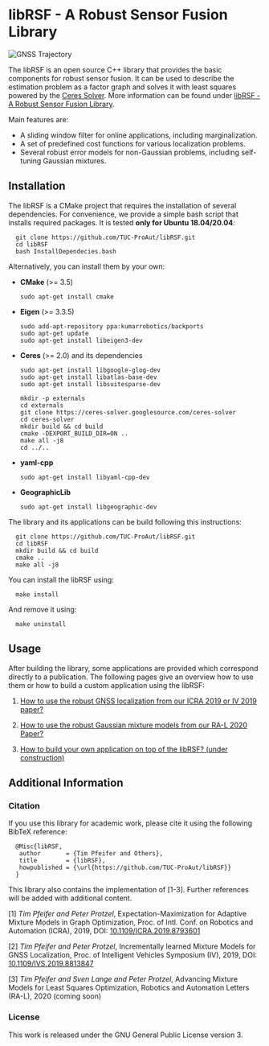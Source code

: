 # libRSF - A Robust Sensor Fusion Library
![GNSS Trajectory](./docs/img/AnimatedTrajectory2.gif)

The libRSF is an open source C++ library that provides the basic components for robust sensor fusion. It can be used to describe the estimation problem as a factor graph and solves it with least squares powered by the [Ceres Solver](http://ceres-solver.org//).
More information can be found under [libRSF - A Robust Sensor Fusion Library](https://www.tu-chemnitz.de/etit/proaut/libRSF).

Main features are:
- A sliding window filter for online applications, including marginalization.
- A set of predefined cost functions for various localization problems.
- Several robust error models for non-Gaussian problems, including self-tuning Gaussian mixtures.

## Installation

The libRSF is a CMake project that requires the installation of several dependencies.
For convenience, we provide a simple bash script that installs required packages.
It is tested **only for Ubuntu 18.04/20.04**:

      git clone https://github.com/TUC-ProAut/libRSF.git
      cd libRSF
      bash InstallDependecies.bash

Alternatively, you can install them by your own:

- **CMake** (>= 3.5)

      sudo apt-get install cmake

- **Eigen** (>= 3.3.5)

      sudo add-apt-repository ppa:kumarrobotics/backports
      sudo apt-get update
      sudo apt-get install libeigen3-dev

- **Ceres** (>= 2.0) and its dependencies

      sudo apt-get install libgoogle-glog-dev
      sudo apt-get install libatlas-base-dev
      sudo apt-get install libsuitesparse-dev
        
      mkdir -p externals
      cd externals
      git clone https://ceres-solver.googlesource.com/ceres-solver
      cd ceres-solver
      mkdir build && cd build
      cmake -DEXPORT_BUILD_DIR=ON ..
      make all -j8
      cd ../..

- **yaml-cpp**

      sudo apt-get install libyaml-cpp-dev

- **GeographicLib**

      sudo apt-get install libgeographic-dev

The library and its applications can be build following this instructions:

      git clone https://github.com/TUC-ProAut/libRSF.git
      cd libRSF
      mkdir build && cd build
      cmake ..
      make all -j8

You can install the libRSF using:

      make install

And remove it using:

      make uninstall

## Usage

After building the library, some applications are provided which correspond directly to a publication.
The following pages give an overview how to use them or how to build a custom application using the libRSF:

1. [How to use the robust GNSS localization from our ICRA 2019 or IV 2019 paper?](docs/GNSS.md)

2. [How to use the robust Gaussian mixture models from our RA-L 2020 Paper?](docs/ROBUST.md)

3. [How to build your own application on top of the libRSF? (under construction)](docs/CUSTOM.md)

## Additional Information

### Citation

If you use this library for academic work, please cite it using the following BibTeX reference:

      @Misc{libRSF,
       author       = {Tim Pfeifer and Others},
       title        = {libRSF},
       howpublished = {\url{https://github.com/TUC-ProAut/libRSF}}
      }

This library also contains the implementation of [1-3]. Further references will be added with additional content.

[1] *Tim Pfeifer and Peter Protzel*, Expectation-Maximization for Adaptive Mixture Models in Graph Optimization, Proc. of Intl. Conf. on Robotics and Automation (ICRA), 2019, DOI: [10.1109/ICRA.2019.8793601](https://doi.org/10.1109/ICRA.2019.8793601)

[2] *Tim Pfeifer and Peter Protzel*, Incrementally learned Mixture Models for GNSS Localization, Proc. of Intelligent Vehicles Symposium (IV), 2019, DOI: [10.1109/IVS.2019.8813847](https://doi.org/10.1109/IVS.2019.8813847)

[3] *Tim Pfeifer and Sven Lange and Peter Protzel*, Advancing Mixture Models for Least Squares Optimization, Robotics and Automation Letters (RA-L), 2020 (coming soon)

### License

This work is released under the GNU General Public License version 3.
